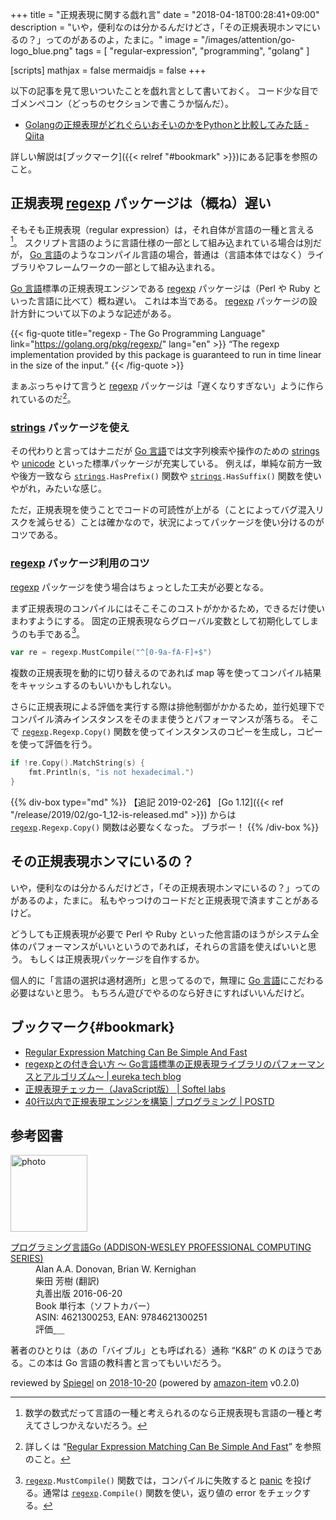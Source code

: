 +++
title = "正規表現に関する戯れ言"
date = "2018-04-18T00:28:41+09:00"
description = "いや，便利なのは分かるんだけどさ，「その正規表現ホンマにいるの？」ってのがあるのよ，たまに。"
image = "/images/attention/go-logo_blue.png"
tags = [ "regular-expression", "programming", "golang" ]

[scripts]
  mathjax = false
  mermaidjs = false
+++

以下の記事を見て思いついたことを戯れ言として書いておく。
コード少な目でゴメンペコン（どっちのセクションで書こうか悩んだ）。

- [Golangの正規表現がどれぐらいおそいのかをPythonと比較してみた話 - Qiita](https://qiita.com/tj8000rpm/items/b92d7617883639a3e714)

詳しい解説は[ブックマーク]({{< relref "#bookmark" >}})にある記事を参照のこと。

## 正規表現 [regexp] パッケージは（概ね）遅い

そもそも正規表現（regular expression）は，それ自体が言語の一種と言える[^lang1]。
スクリプト言語のように言語仕様の一部として組み込まれている場合は別だが， [Go 言語]のようなコンパイル言語の場合，普通は（言語本体ではなく）ライブラリやフレームワークの一部として組み込まれる。

[^lang1]: 数学の数式だって言語の一種と考えられるのなら正規表現も言語の一種と考えてさしつかえないだろう。

[Go 言語]標準の正規表現エンジンである [regexp] パッケージは（Perl や Ruby といった言語に比べて）概ね遅い。
これは本当である。
[regexp] パッケージの設計方針について以下のような記述がある。

{{< fig-quote title="regexp - The Go Programming Language" link="https://golang.org/pkg/regexp/" lang="en" >}}
<q>The regexp implementation provided by this package is guaranteed to run in time linear in the size of the input.</q>
{{< /fig-quote >}}

まぁぶっちゃけて言うと [regexp] パッケージは「遅くなりすぎない」ように作られているのだ[^re1]。

[^re1]: 詳しくは “[Regular Expression Matching Can Be Simple And Fast](https://swtch.com/~rsc/regexp/regexp1.html)” を参照のこと。

### [strings] パッケージを使え

その代わりと言ってはナニだが [Go 言語]では文字列検索や操作のための [strings] や [unicode] といった標準パッケージが充実している。
例えば，単純な前方一致や後方一致なら [`strings`]`.HasPrefix()` 関数や [`strings`]`.HasSuffix()` 関数を使いやがれ，みたいな感じ。

ただ，正規表現を使うことでコードの可読性が上がる（ことによってバグ混入リスクを減らせる）ことは確かなので，状況によってパッケージを使い分けるのがコツである。

### [regexp] パッケージ利用のコツ

[regexp] パッケージを使う場合はちょっとした工夫が必要となる。

まず正規表現のコンパイルにはそこそこのコストがかかるため，できるだけ使いまわすようにする。
固定の正規表現ならグローバル変数として初期化してしまうのも手である[^re2]。

[^re2]: [`regexp`]`.MustCompile()` 関数では，コンパイルに失敗すると [panic] を投げる。通常は [`regexp`]`.Compile()` 関数を使い，返り値の error をチェックする。

```go
var re = regexp.MustCompile("^[0-9a-fA-F]+$")
```

複数の正規表現を動的に切り替えるのであれば map 等を使ってコンパイル結果をキャッシュするのもいいかもしれない。

さらに正規表現による評価を実行する際は排他制御がかかるため，並行処理下でコンパイル済みインスタンスをそのまま使うとパフォーマンスが落ちる。
そこで [`regexp`]`.Regexp.Copy()` 関数を使ってインスタンスのコピーを生成し，コピーを使って評価を行う。

```go
if !re.Copy().MatchString(s) {
    fmt.Println(s, "is not hexadecimal.")
}
```

{{% div-box type="md" %}}
【追記 2019-02-26】 [Go 1.12]({{< ref "/release/2019/02/go-1_12-is-released.md" >}}) からは [`regexp`]`.Regexp.Copy()` 関数は必要なくなった。
ブラボー！
{{% /div-box %}}

## その正規表現ホンマにいるの？

いや，便利なのは分かるんだけどさ，「その正規表現ホンマにいるの？」ってのがあるのよ，たまに。
私もやっつけのコードだと正規表現で済ますことがあるけど。

どうしても正規表現が必要で Perl や Ruby といった他言語のほうがシステム全体のパフォーマンスがいいというのであれば，それらの言語を使えばいいと思う。
もしくは正規表現パッケージを自作するか。

個人的に「言語の選択は適材適所」と思ってるので，無理に [Go 言語]にこだわる必要はないと思う。
もちろん遊びでやるのなら好きにすればいいんだけど。

## ブックマーク{#bookmark}

- [Regular Expression Matching Can Be Simple And Fast](https://swtch.com/~rsc/regexp/regexp1.html)
- [regexpとの付き合い方 〜 Go言語標準の正規表現ライブラリのパフォーマンスとアルゴリズム〜 | eureka tech blog](https://developers.eure.jp/tech/golang-regexp/)
- [正規表現チェッカー（JavaScript版） | Softel labs](https://www.softel.co.jp/labs/tools/regex/)
- [40行以内で正規表現エンジンを構築 | プログラミング | POSTD](http://postd.cc/build-your-own-regex/)

[Go 言語]: https://golang.org/ "The Go Programming Language"
[panic]: http://blog.golang.org/defer-panic-and-recover "Defer, Panic, and Recover - The Go Blog"
[regexp]: https://golang.org/pkg/regexp/ "regexp - The Go Programming Language"
[`regexp`]: https://golang.org/pkg/regexp/ "regexp - The Go Programming Language"
[strings]: https://golang.org/pkg/strings/ "strings - The Go Programming Language"
[`strings`]: https://golang.org/pkg/strings/ "strings - The Go Programming Language"
[unicode]: https://golang.org/pkg/unicode/ "unicode - The Go Programming Language"

## 参考図書

<div class="hreview">
  <div class="photo"><a class="item url" href="https://www.amazon.co.jp/%E3%83%97%E3%83%AD%E3%82%B0%E3%83%A9%E3%83%9F%E3%83%B3%E3%82%B0%E8%A8%80%E8%AA%9EGo-ADDISON-WESLEY-PROFESSIONAL-COMPUTING-Donovan/dp/4621300253?SubscriptionId=AKIAJYVUJ3DMTLAECTHA&tag=baldandersinf-22&linkCode=xm2&camp=2025&creative=165953&creativeASIN=4621300253"><img src="https://images-fe.ssl-images-amazon.com/images/I/41meaSLNFfL._SL160_.jpg" width="123" alt="photo"></a></div>
  <dl class="fn">
    <dt><a href="https://www.amazon.co.jp/%E3%83%97%E3%83%AD%E3%82%B0%E3%83%A9%E3%83%9F%E3%83%B3%E3%82%B0%E8%A8%80%E8%AA%9EGo-ADDISON-WESLEY-PROFESSIONAL-COMPUTING-Donovan/dp/4621300253?SubscriptionId=AKIAJYVUJ3DMTLAECTHA&tag=baldandersinf-22&linkCode=xm2&camp=2025&creative=165953&creativeASIN=4621300253">プログラミング言語Go (ADDISON-WESLEY PROFESSIONAL COMPUTING SERIES)</a></dt>
	<dd>Alan A.A. Donovan, Brian W. Kernighan</dd>
	<dd>柴田 芳樹 (翻訳)</dd>
    <dd>丸善出版 2016-06-20</dd>
    <dd>Book 単行本（ソフトカバー）</dd>
    <dd>ASIN: 4621300253, EAN: 9784621300251</dd>
    <dd>評価<abbr class="rating fa-sm" title="5">&nbsp;<i class="fas fa-star"></i>&nbsp;<i class="fas fa-star"></i>&nbsp;<i class="fas fa-star"></i>&nbsp;<i class="fas fa-star"></i>&nbsp;<i class="fas fa-star"></i></abbr></dd>
  </dl>
  <p class="description">著者のひとりは（あの「バイブル」とも呼ばれる）通称 “K&amp;R” の K のほうである。この本は Go 言語の教科書と言ってもいいだろう。</p>
  <p class="powered-by" >reviewed by <a href='#maker' class='reviewer'>Spiegel</a> on <abbr class="dtreviewed" title="2018-10-20">2018-10-20</abbr> (powered by <a href="https://github.com/spiegel-im-spiegel/amazon-item" >amazon-item</a> v0.2.0)</p>
</div>
